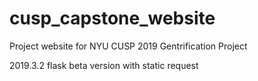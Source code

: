 # cusp_capstone_website
Project website for NYU CUSP 2019 Gentrification Project

2019.3.2 flask beta version with static request
